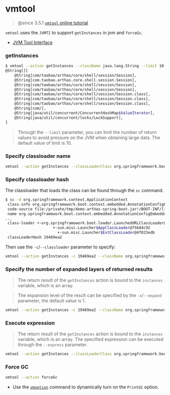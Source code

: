 vmtool
===

> @since 3.5.1
[`vmtool` online tutorial](https://arthas.aliyun.com/doc/arthas-tutorials.html?language=en&id=command-vmtool)

`vmtool` uses the `JVMTI` to support `getInstances` in jvm and `forceGc`.

* [JVM Tool Interface](https://docs.oracle.com/javase/8/docs/platform/jvmti/jvmti.html)

### getInstances

```bash
$ vmtool --action getInstances --className java.lang.String --limit 10
@String[][
    @String[com/taobao/arthas/core/shell/session/Session],
    @String[com.taobao.arthas.core.shell.session.Session],
    @String[com/taobao/arthas/core/shell/session/Session],
    @String[com/taobao/arthas/core/shell/session/Session],
    @String[com/taobao/arthas/core/shell/session/Session.class],
    @String[com/taobao/arthas/core/shell/session/Session.class],
    @String[com/taobao/arthas/core/shell/session/Session.class],
    @String[com/],
    @String[java/util/concurrent/ConcurrentHashMap$ValueIterator],
    @String[java/util/concurrent/locks/LockSupport],
]
```

> Through the `--limit` parameter, you can limit the number of return values to avoid pressure on the JVM when obtaining large data. The default value of limit is 10.

### Specify classloader name

```bash
vmtool --action getInstances --classLoaderClass org.springframework.boot.loader.LaunchedURLClassLoader --className org.springframework.context.ApplicationContext
```


### Specify classloader hash

The classloader that loads the class can be found through the `sc` command.

```bash
$ sc -d org.springframework.context.ApplicationContext
 class-info org.springframework.boot.context.embedded.AnnotationConfigEmbeddedWebApplicationContext
 code-source file:/private/tmp/demo-arthas-spring-boot.jar!/BOOT-INF/lib/spring-boot-1.5.13.RELEASE.jar!/
 name org.springframework.boot.context.embedded.AnnotationConfigEmbeddedWebApplicationContext
...
 class-loader +-org.springframework.boot.loader.LaunchedURLClassLoader@19469ea2
                     +-sun.misc.Launcher$AppClassLoader@75b84c92
                       +-sun.misc.Launcher$ExtClassLoader@4f023edb
 classLoaderHash 19469ea2
```

Then use the `-c`/`--classloader` parameter to specify:

```bash
vmtool --action getInstances -c 19469ea2 --className org.springframework.context.ApplicationContext
```

### Specify the number of expanded layers of returned results

> The return result of the `getInstances` action is bound to the `instances` variable, which is an array.

> The expansion level of the result can be specified by the `-x`/`--expand` parameter, the default value is 1.

```bash
vmtool --action getInstances -c 19469ea2 --className org.springframework.context.ApplicationContext -x 2
```

### Execute expression

> The return result of the `getInstances` action is bound to the `instances` variable, which is an array. The specified expression can be executed through the `--express` parameter.

```bash
vmtool --action getInstances --classLoaderClass org.springframework.boot.loader.LaunchedURLClassLoader --className org.springframework.context.ApplicationContext --express'instances[0].getBeanDefinitionNames()'
```

### Force GC

```bash
vmtool --action forceGc
```

* Use the [`vmoption`](vmoption.md) command to dynamically turn on the `PrintGC` option.